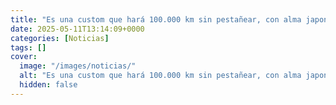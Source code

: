 ```yaml
---
title: "Es una custom que hará 100.000 km sin pestañear, con alma japonesa compatible con el A2, espíritu americano y un consumo ridículo"
date: 2025-05-11T13:14:09+0000
categories: [Noticias]
tags: []
cover:
  image: "/images/noticias/"
  alt: "Es una custom que hará 100.000 km sin pestañear, con alma japonesa compatible con el A2, espíritu americano y un consumo ridículo"
  hidden: false
---
```



